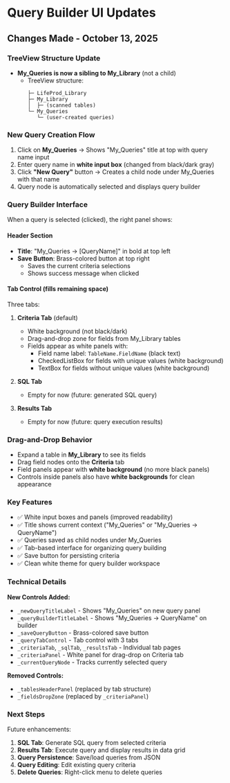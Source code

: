 # Query Builder UI Updates

## Changes Made - October 13, 2025

### TreeView Structure Update
- **My_Queries is now a sibling to My_Library** (not a child)
  - TreeView structure:
    ```
    ├─ LifeProd_Library
    ├─ My_Library
    │  ├─ (scanned tables)
    └─ My_Queries
       └─ (user-created queries)
    ```

### New Query Creation Flow
1. Click on **My_Queries** → Shows "My_Queries" title at top with query name input
2. Enter query name in **white input box** (changed from black/dark gray)
3. Click **"New Query"** button → Creates a child node under My_Queries with that name
4. Query node is automatically selected and displays query builder

### Query Builder Interface
When a query is selected (clicked), the right panel shows:

#### Header Section
- **Title**: "My_Queries → [QueryName]" in bold at top left
- **Save Button**: Brass-colored button at top right
  - Saves the current criteria selections
  - Shows success message when clicked

#### Tab Control (fills remaining space)
Three tabs:
1. **Criteria Tab** (default)
   - White background (not black/dark)
   - Drag-and-drop zone for fields from My_Library tables
   - Fields appear as white panels with:
     - Field name label: `TableName.FieldName` (black text)
     - CheckedListBox for fields with unique values (white background)
     - TextBox for fields without unique values (white background)
   
2. **SQL Tab**
   - Empty for now (future: generated SQL query)
   
3. **Results Tab**
   - Empty for now (future: query execution results)

### Drag-and-Drop Behavior
- Expand a table in **My_Library** to see its fields
- Drag field nodes onto the **Criteria** tab
- Field panels appear with **white background** (no more black panels)
- Controls inside panels also have **white backgrounds** for clean appearance

### Key Features
- ✅ White input boxes and panels (improved readability)
- ✅ Title shows current context ("My_Queries" or "My_Queries → QueryName")
- ✅ Queries saved as child nodes under My_Queries
- ✅ Tab-based interface for organizing query building
- ✅ Save button for persisting criteria
- ✅ Clean white theme for query builder workspace

### Technical Details
**New Controls Added:**
- `_newQueryTitleLabel` - Shows "My_Queries" on new query panel
- `_queryBuilderTitleLabel` - Shows "My_Queries → QueryName" on builder
- `_saveQueryButton` - Brass-colored save button
- `_queryTabControl` - Tab control with 3 tabs
- `_criteriaTab`, `_sqlTab`, `_resultsTab` - Individual tab pages
- `_criteriaPanel` - White panel for drag-drop on Criteria tab
- `_currentQueryNode` - Tracks currently selected query

**Removed Controls:**
- `_tablesHeaderPanel` (replaced by tab structure)
- `_fieldsDropZone` (replaced by `_criteriaPanel`)

### Next Steps
Future enhancements:
1. **SQL Tab**: Generate SQL query from selected criteria
2. **Results Tab**: Execute query and display results in data grid
3. **Query Persistence**: Save/load queries from JSON
4. **Query Editing**: Edit existing query criteria
5. **Delete Queries**: Right-click menu to delete queries

